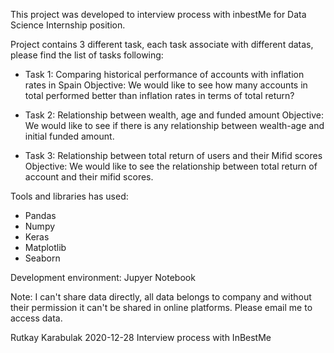 This project was developed to interview process with inbestMe for Data Science Internship position. 

Project contains 3 different task, each task associate with different datas, please find the list of tasks following:

- Task 1: Comparing historical performance of accounts with inflation rates in Spain
Objective: We would like to see how many accounts in total performed better than inflation rates in terms of total return?

- Task 2: Relationship between wealth, age and funded amount
Objective: We would like to see if there is any relationship between wealth-age and initial funded amount.

- Task 3: Relationship between total return of users and their Mifid scores
Objective: We would like to see the relationship between total return of account and their mifid scores.


Tools and libraries has used:
- Pandas
- Numpy
- Keras
- Matplotlib
- Seaborn

Development environment: Jupyer Notebook

Note: I can't share data directly, all data belongs to company and without their permission it can't be shared in online platforms. Please email me to access data.

Rutkay Karabulak
2020-12-28
Interview process with InBestMe


